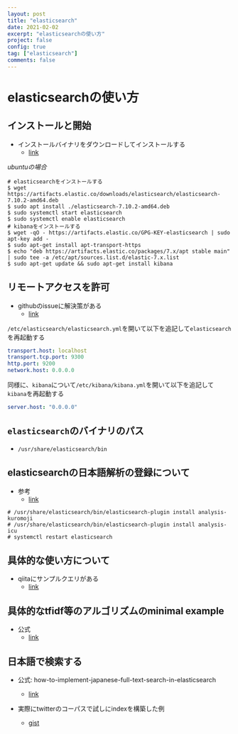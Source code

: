 ```yaml
---
layout: post
title: "elasticsearch"
date: 2021-02-02
excerpt: "elasticsearchの使い方"
project: false
config: true
tag: ["elasticsearch"]
comments: false
---
```


# elasticsearchの使い方

## インストールと開始
 - インストールバイナリをダウンロードしてインストールする
   - [link](https://www.elastic.co/guide/en/elasticsearch/reference/current/install-elasticsearch.html)

*ubuntuの場合*
```console
# elasticsearchをインストールする
$ wget https://artifacts.elastic.co/downloads/elasticsearch/elasticsearch-7.10.2-amd64.deb
$ sudo apt install ./elasticsearch-7.10.2-amd64.deb
$ sudo systemctl start elasticsearch
$ sudo systemctl enable elasticsearch
# kibanaをインストールする
$ wget -qO - https://artifacts.elastic.co/GPG-KEY-elasticsearch | sudo apt-key add -
$ sudo apt-get install apt-transport-https
$ echo "deb https://artifacts.elastic.co/packages/7.x/apt stable main" | sudo tee -a /etc/apt/sources.list.d/elastic-7.x.list
$ sudo apt-get update && sudo apt-get install kibana
```

## リモートアクセスを許可
 - githubのissueに解決策がある
   - [link](https://github.com/elastic/elasticsearch/issues/19987)

`/etc/elasticsearch/elasticsearch.yml`を開いて以下を追記して`elasticsearch`を再起動する
```yaml
transport.host: localhost
transport.tcp.port: 9300
http.port: 9200
network.host: 0.0.0.0
```

同様に、`kibana`について`/etc/kibana/kibana.yml`を開いて以下を追記して`kibana`を再起動する
```yaml
server.host: "0.0.0.0"
```

## `elasticsearch`のバイナリのパス
 - `/usr/share/elasticsearch/bin`

## elasticsearchの日本語解析の登録について
 - 参考
   - [link](https://www.elastic.co/guide/en/elasticsearch/plugins/current/analysis-kuromoji.html)
```console
# /usr/share/elasticsearch/bin/elasticsearch-plugin install analysis-kuromoji
# /usr/share/elasticsearch/bin/elasticsearch-plugin install analysis-icu
# systemctl restart elasticsearch
```

## 具体的な使い方について
 - qiitaにサンプルクエリがある
   - [link](https://qiita.com/nskydiving/items/1c2dc4e0b9c98d164329)

## 具体的なtfidf等のアルゴリズムのminimal example
 - 公式
   - [link](https://www.elastic.co/guide/en/elasticsearch/reference/current/index-modules-similarity.html)

## 日本語で検索する
 - 公式: how-to-implement-japanese-full-text-search-in-elasticsearch
   - [link](https://www.elastic.co/jp/blog/how-to-implement-japanese-full-text-search-in-elasticsearch)

 - 実際にtwitterのコーパスで試しにindexを構築した例
   - [gist](https://gist.github.com/GINK03/c366a6492d0f3aa174a30265d918c2e4)
